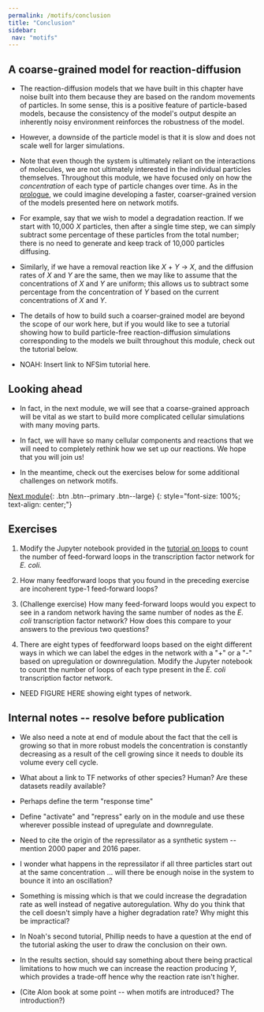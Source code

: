 ```yaml
---
permalink: /motifs/conclusion
title: "Conclusion"
sidebar:
 nav: "motifs"
---
```


## A coarse-grained model for reaction-diffusion

* The reaction-diffusion models that we have built in this chapter have noise built into them because they are based on the random movements of particles. In some sense, this is a positive feature of particle-based models, because the consistency of the model's output despite an inherently noisy environment reinforces the robustness of the model.

* However, a downside of the particle model is that it is slow and does not scale well for larger simulations.

* Note that even though the system is ultimately reliant on the interactions of molecules, we are not ultimately interested in the individual particles themselves.  Throughout this module, we have focused only on how the *concentration* of each type of particle changes over time. As in the [prologue](prologue), we could imagine developing a faster, coarser-grained version of the models presented here on network motifs.

* For example, say that we wish to model a degradation reaction. If we start with 10,000 *X* particles, then after a single time step, we can simply subtract some percentage of these particles from the total number; there is no need to generate and keep track of 10,000 particles diffusing.

* Similarly, if we have a removal reaction like *X* + *Y* → *X*, and the diffusion rates of *X* and *Y* are the same, then we may like to assume that the concentrations of *X* and *Y* are uniform; this allows us to subtract some percentage from the concentration of *Y* based on the current concentrations of *X* and *Y*.

* The details of how to build such a coarser-grained model are beyond the scope of our work here, but if you would like to see a tutorial showing how to build particle-free reaction-diffusion simulations corresponding to the models we built throughout this module, check out the tutorial below.

* NOAH: Insert link to NFSim tutorial here.

## Looking ahead

* In fact, in the next module, we will see that a coarse-grained approach will be vital as we start to build more complicated cellular simulations with many moving parts.

* In fact, we will have so many cellular components and reactions that we will need to completely rethink how we set up our reactions. We hope that you will join us!

* In the meantime, check out the exercises below for some additional challenges on network motifs.

[Next module](../chemotaxis/home){: .btn .btn--primary .btn--large}
{: style="font-size: 100%; text-align: center;"}

## Exercises

1. Modify the Jupyter notebook provided in the [tutorial on loops](tutorial_loops) to count the number of feed-forward loops in the transcription factor network for *E. coli.*

2. How many feedforward loops that you found in the preceding exercise are incoherent type-1 feed-forward loops?

3. (Challenge exercise) How many feed-forward loops would you expect to see in a random network having the same number of nodes as the *E. coli* transcription factor network? How does this compare to your answers to the previous two questions?

4. There are eight types of feedforward loops based on the eight different ways in which we can label the edges in the network with a "+" or a "-" based on upregulation or downregulation. Modify the Jupyter notebook to count the number of loops of each type present in the *E. coli* transcription factor network.

* NEED FIGURE HERE showing eight types of network.

## Internal notes -- resolve before publication

* We also need a note at end of module about the fact that the cell is growing so that in more robust models the concentration is constantly decreasing as a result of the cell growing since it needs to double its volume every cell cycle.

* What about a link to TF networks of other species? Human? Are these datasets readily available?

* Perhaps define the term "response time"

* Define "activate" and "repress" early on in the module and use these wherever possible instead of upregulate and downregulate.

* Need to cite the origin of the repressilator as a synthetic system -- mention 2000 paper and 2016 paper.

* I wonder what happens in the repressilator if all three particles start out at the same concentration ... will there be enough noise in the system to bounce it into an oscillation?

* Something is missing which is that we could increase the degradation rate as well instead of negative autoregulation. Why do you think that the cell doesn't simply have a higher degradation rate? Why might this be impractical?

* In Noah's second tutorial, Phillip needs to have a question at the end of the tutorial asking the user to draw the conclusion on their own.

* In the results section, should say something about there being practical limitations to how much we can increase the reaction producing *Y*, which provides a trade-off hence why the reaction rate isn't higher.

* (Cite Alon book at some point -- when motifs are introduced? The introduction?)
